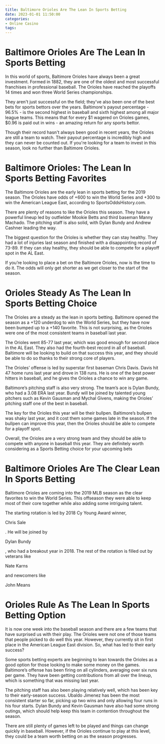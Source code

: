 ```yaml
---
title: Baltimore Orioles Are The Lean In Sports Betting
date: 2023-01-01 11:50:00
categories:
- Online Casino
tags:
---
```



#  Baltimore Orioles Are The Lean In Sports Betting

In this world of sports, Baltimore Orioles have always been a great investment. Formed in 1882, they are one of the oldest and most successful franchises in professional baseball. The Orioles have reached the playoffs 14 times and won three World Series championships.

They aren't just successful on the field; they've also been one of the best bets for sports bettors over the years. Baltimore's payout percentage - 96.5% - is the second highest in baseball and sixth highest among all major league teams. This means that for every $1 wagered on Orioles games, $0.96 is paid out in wins - an amazing return for any sports bettor.

Though their record hasn't always been good in recent years, the Orioles are still a team to watch. Their payout percentage is incredibly high and they can never be counted out. If you're looking for a team to invest in this season, look no further than Baltimore Orioles.

#  Baltimore Orioles: The Lean In Sports Betting Favorites

The Baltimore Orioles are the early lean in sports betting for the 2019 season. The Orioles have odds of +600 to win the World Series and +300 to win the American League East, according to SportsOddsHistory.com.

There are plenty of reasons to like the Orioles this season. They have a powerful lineup led by outfielder Mookie Betts and third baseman Manny Machado. The pitching staff is also solid, with Dylan Bundy and Andrew Cashner leading the way.

The biggest question for the Orioles is whether they can stay healthy. They had a lot of injuries last season and finished with a disappointing record of 73-89. If they can stay healthy, they should be able to compete for a playoff spot in the AL East.

If you’re looking to place a bet on the Baltimore Orioles, now is the time to do it. The odds will only get shorter as we get closer to the start of the season.

#  Orioles Steady As The Lean In Sports Betting Choice

The Orioles are a steady as the lean in sports betting. Baltimore opened the season as a +120 underdog to win the World Series, but they have now been bumped up to a +140 favorite. This is not surprising, as the Orioles were one of the most consistent teams in baseball last year.

The Orioles went 85-77 last year, which was good enough for second place in the AL East. They also had the fourth-best record in all of baseball. Baltimore will be looking to build on that success this year, and they should be able to do so thanks to their strong core of players.

The Orioles’ offense is led by superstar first baseman Chris Davis. Davis hit 47 home runs last year and drove in 138 runs. He is one of the best power hitters in baseball, and he gives the Orioles a chance to win any game.

Baltimore’s pitching staff is also very strong. The team’s ace is Dylan Bundy, who had a 3.08 ERA last year. Bundy will be joined by talented young pitchers such as Kevin Gausman and Mychal Givens, making the Orioles’ pitching staff one of the best in baseball.

The key for the Orioles this year will be their bullpen. Baltimore’s bullpen was shaky last year, and it cost them some games late in the season. If the bullpen can improve this year, then the Orioles should be able to compete for a playoff spot.

Overall, the Orioles are a very strong team and they should be able to compete with anyone in baseball this year. They are definitely worth considering as a Sports Betting choice for your upcoming bets

#  Baltimore Orioles Are The Clear Lean In Sports Betting

Baltimore Orioles are coming into the 2019 MLB season as the clear favorites to win the World Series. This offseason they were able to keep most of their core together while also adding some intriguing talent.

The starting rotation is led by 2018 Cy Young Award winner,

Chris Sale

. He will be joined by

Dylan Bundy

, who had a breakout year in 2018. The rest of the rotation is filled out by veterans like

Nate Karns

and newcomers like

John Means


#  Orioles Rule As The Lean In Sports Betting Option

It is now one week into the baseball season and there are a few teams that have surprised us with their play. The Orioles were not one of those teams that people picked to do well this year. However, they currently sit in first place in the American League East division. So, what has led to their early success?

Some sports betting experts are beginning to lean towards the Orioles as a good option for those looking to make some money on the games. Baltimore’s offense has been firing on all cylinders, averaging over six runs per game. They have been getting contributions from all over the lineup, which is something that was missing last year.

The pitching staff has also been playing relatively well, which has been key to their early-season success. Ubaldo Jimenez has been the most consistent starter so far, picking up two wins and only allowing four runs in his four starts. Dylan Bundy and Kevin Gausman have also had some strong outings, which should help keep this team in contention throughout the season.

There are still plenty of games left to be played and things can change quickly in baseball. However, if the Orioles continue to play at this level, they could be a team worth betting on as the season progresses.